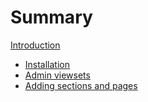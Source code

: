 # Summary

[Introduction](introduction.md)

- [Installation](installation.md)
- [Admin viewsets](viewsets.md)
- [Adding sections and pages](adding.md)

